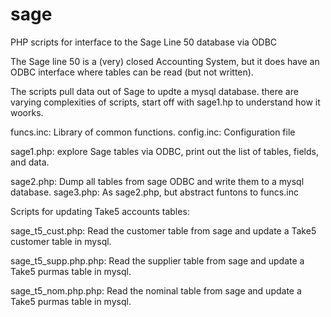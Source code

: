 sage
====

PHP scripts for interface to the Sage Line 50 database via ODBC

The Sage line 50 is a (very) closed Accounting System, but it does have an ODBC interface where tables can be read (but not written).

The scripts pull data out of Sage to updte a mysql database. there are varying complexities of scripts, start off with sage1.hp to understand how it woorks.

funcs.inc: Library of common functions.
config.inc: Configuration file

sage1.php: explore Sage tables via ODBC, print out the list of tables, fields, and data.

sage2.php: Dump all tables from sage ODBC and write them to a mysql database.
sage3.php: As sage2.php, but abstract funtons to funcs.inc


Scripts for updating Take5 accounts tables:

  sage_t5_cust.php: 
  Read the customer table from sage and update a Take5 customer table in mysql.

  sage_t5_supp.php.php: 
  Read the supplier table from sage and update a Take5 purmas table in mysql.
 
  sage_t5_nom.php.php: 
  Read the nominal table from sage and update a Take5 purmas table in mysql.
 

